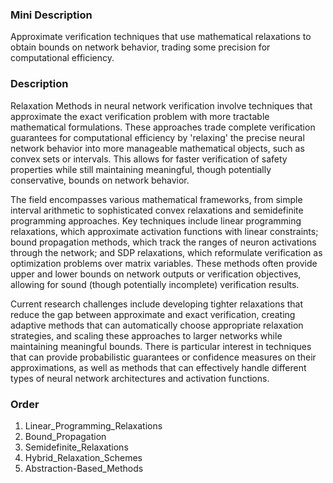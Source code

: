 ### Mini Description

Approximate verification techniques that use mathematical relaxations to obtain bounds on network behavior, trading some precision for computational efficiency.

### Description

Relaxation Methods in neural network verification involve techniques that approximate the exact verification problem with more tractable mathematical formulations. These approaches trade complete verification guarantees for computational efficiency by 'relaxing' the precise neural network behavior into more manageable mathematical objects, such as convex sets or intervals. This allows for faster verification of safety properties while still maintaining meaningful, though potentially conservative, bounds on network behavior.

The field encompasses various mathematical frameworks, from simple interval arithmetic to sophisticated convex relaxations and semidefinite programming approaches. Key techniques include linear programming relaxations, which approximate activation functions with linear constraints; bound propagation methods, which track the ranges of neuron activations through the network; and SDP relaxations, which reformulate verification as optimization problems over matrix variables. These methods often provide upper and lower bounds on network outputs or verification objectives, allowing for sound (though potentially incomplete) verification results.

Current research challenges include developing tighter relaxations that reduce the gap between approximate and exact verification, creating adaptive methods that can automatically choose appropriate relaxation strategies, and scaling these approaches to larger networks while maintaining meaningful bounds. There is particular interest in techniques that can provide probabilistic guarantees or confidence measures on their approximations, as well as methods that can effectively handle different types of neural network architectures and activation functions.

### Order

1. Linear_Programming_Relaxations
2. Bound_Propagation
3. Semidefinite_Relaxations
4. Hybrid_Relaxation_Schemes
5. Abstraction-Based_Methods
